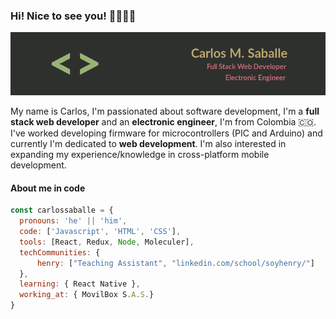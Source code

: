 ### Hi! Nice to see you! 🧑🏽‍💻😎

<img src="header-image.png" alt="header">

My name is Carlos, I'm passionated about software development, I'm a <b>full stack web developer</b> and an <b>electronic engineer</b>, I'm from Colombia 🇨🇴. 
I've worked developing firmware for microcontrollers (PIC and Arduino) and currently I'm dedicated to <b>web development</b>. I'm also interested in expanding my experience/knowledge in cross-platform mobile development.

#### About me in code
```js
const carlossaballe = {
  pronouns: 'he' || 'him',
  code: ['Javascript', 'HTML', 'CSS'],
  tools: [React, Redux, Node, Moleculer],
  techCommunities: {
      henry: ["Teaching Assistant", "linkedin.com/school/soyhenry/"]
  },
  learning: { React Native },
  working_at: { MovilBox S.A.S.}
}
```
<!--
![Carlos's github stats](https://github-readme-stats.vercel.app/api?username=carlossaballe&show_icons=true&theme=onedark) 

**carlossaballe/carlossaballe** is a ✨ _special_ ✨ repository because its `README.md` (this file) appears on your GitHub profile.

Here are some ideas to get you started:

- 🔭 I’m currently working on ...
- 🌱 I’m currently learning ...
- 👯 I’m looking to collaborate on ...
- 🤔 I’m looking for help with ...
- 💬 Ask me about ...
- 📫 How to reach me: ...
- 😄 Pronouns: ...
- ⚡ Fun fact: ...
-->

